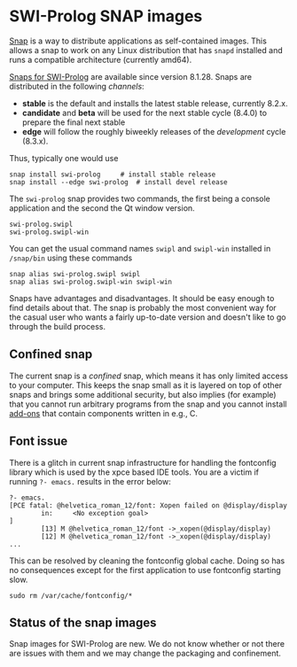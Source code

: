 # SWI-Prolog SNAP images

[Snap](https://snapcraft.io)  is a  way  to distribute  applications  as
self-contained images.  This  allows  a  snap  to  work  on   any  Linux
distribution  that  has  `snapd`  installed    and   runs  a  compatible
architecture (currently amd64).

[Snaps for SWI-Prolog](https://snapcraft.io/swi-prolog)   are  available
since version 8.1.28. Snaps are distributed in the following _channels_:

  - __stable__ is the default and installs the latest stable release,
    currently 8.2.x.
  - __candidate__ and __beta__ will be used for the next stable cycle
    (8.4.0) to prepare the final next stable
  - __edge__ will follow the roughly biweekly releases of the
    _development_ cycle (8.3.x).

Thus, typically one would use

    snap install swi-prolog		# install stable release
    snap install --edge swi-prolog	# install devel release

The `swi-prolog` snap provides two commands,   the first being a console
application and the second the Qt window version.

    swi-prolog.swipl
    swi-prolog.swipl-win

You can get the usual command names `swipl` and `swipl-win` installed in
`/snap/bin` using these commands

    snap alias swi-prolog.swipl swipl
    snap alias swi-prolog.swipl-win swipl-win

Snaps have advantages and disadvantages. It should be easy enough to
find details about that. The snap is probably the most convenient way
for the casual user who wants a fairly up-to-date version and doesn't
like to go through the build process.

## Confined snap

The current snap is a _confined_ snap, which means it has only limited
access to your computer. This keeps the snap small as it is layered on
top of other snaps and brings some additional security, but also implies
(for example) that you cannot run arbitrary programs from the snap and
you cannot install [add-ons](</pack/list>) that contain components written
in e.g., C.


## Font issue

There is a glitch in current snap infrastructure for handling the
fontconfig library which is used by the xpce based IDE tools. You are a
victim if running `?- emacs.` results in the error below:


```
?- emacs.
[PCE fatal: @helvetica_roman_12/font: Xopen failed on @display/display
        in:     <No exception goal>
]
        [13] M @helvetica_roman_12/font ->_xopen(@display/display)
        [12] M @helvetica_roman_12/font ->_xopen(@display/display)
...
```

This can be resolved by cleaning the fontconfig global cache. Doing so
has no consequences except for the first application to use fontconfig
starting slow.

```
sudo rm /var/cache/fontconfig/*
```

## Status of the snap images

Snap images for SWI-Prolog are new.  We do not know whether or not there
are issues with them and we may change the packaging and confinement.
